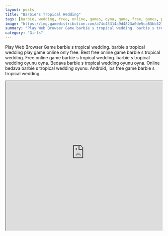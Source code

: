```yaml
---
layout: posts
title: "Barbie's Tropical Wedding"
tags: [barbie, wedding, free, online, games, oyna, game, free, games, play, play, games]
image: "https://img.gamedistribution.com/a74c45314a9d4823a0de5ca83bb32148.jpg"
summary: "Play Web Browser Game barbie s tropical wedding. barbie s tropical wedding play game online only free. Best free online game barbie s tropical wedding. Free online game barbie s tropical wedding. barbie s tropical wedding oyunu oyna. Bedava barbie s tropical wedding oyunu oyna. Online bedava barbie s tropical wedding oyunu. Android, ios free game barbie s tropical wedding."
category: "Girls"
---
```


Play Web Browser Game barbie s tropical wedding. barbie s tropical wedding play game online only free. Best free online game barbie s tropical wedding. Free online game barbie s tropical wedding. barbie s tropical wedding oyunu oyna. Bedava barbie s tropical wedding oyunu oyna. Online bedava barbie s tropical wedding oyunu. Android, ios free game barbie s tropical wedding.

<iframe width="100%" height="480px;" src="https://html5.gamedistribution.com/a74c45314a9d4823a0de5ca83bb32148/"></iframe>